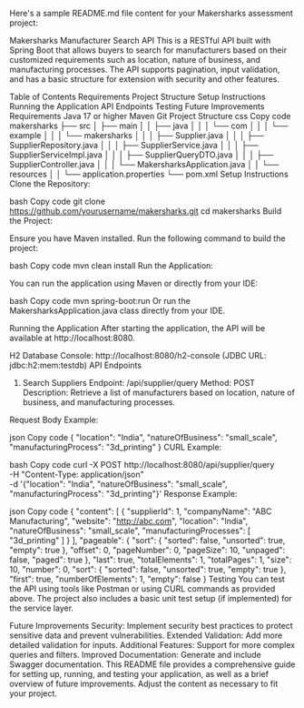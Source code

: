 Here's a sample README.md file content for your Makersharks assessment project:

Makersharks Manufacturer Search API
This is a RESTful API built with Spring Boot that allows buyers to search for manufacturers based on their customized requirements such as location, nature of business, and manufacturing processes. The API supports pagination, input validation, and has a basic structure for extension with security and other features.

Table of Contents
Requirements
Project Structure
Setup Instructions
Running the Application
API Endpoints
Testing
Future Improvements
Requirements
Java 17 or higher
Maven
Git
Project Structure
css
Copy code
makersharks
├── src
│   ├── main
│   │   ├── java
│   │   │   └── com
│   │   │       └── example
│   │   │           └── makersharks
│   │   │               ├── Supplier.java
│   │   │               ├── SupplierRepository.java
│   │   │               ├── SupplierService.java
│   │   │               ├── SupplierServiceImpl.java
│   │   │               ├── SupplierQueryDTO.java
│   │   │               ├── SupplierController.java
│   │   │               └── MakersharksApplication.java
│   │   └── resources
│   │       └── application.properties
└── pom.xml
Setup Instructions
Clone the Repository:

bash
Copy code
git clone https://github.com/yourusername/makersharks.git
cd makersharks
Build the Project:

Ensure you have Maven installed. Run the following command to build the project:

bash
Copy code
mvn clean install
Run the Application:

You can run the application using Maven or directly from your IDE:

bash
Copy code
mvn spring-boot:run
Or run the MakersharksApplication.java class directly from your IDE.

Running the Application
After starting the application, the API will be available at http://localhost:8080.

H2 Database Console: http://localhost:8080/h2-console (JDBC URL: jdbc:h2:mem:testdb)
API Endpoints
1. Search Suppliers
Endpoint: /api/supplier/query
Method: POST
Description: Retrieve a list of manufacturers based on location, nature of business, and manufacturing processes.

Request Body Example:

json
Copy code
{
  "location": "India",
  "natureOfBusiness": "small_scale",
  "manufacturingProcess": "3d_printing"
}
CURL Example:

bash
Copy code
curl -X POST http://localhost:8080/api/supplier/query \
-H "Content-Type: application/json" \
-d '{"location": "India", "natureOfBusiness": "small_scale", "manufacturingProcess": "3d_printing"}'
Response Example:

json
Copy code
{
  "content": [
    {
      "supplierId": 1,
      "companyName": "ABC Manufacturing",
      "website": "http://abc.com",
      "location": "India",
      "natureOfBusiness": "small_scale",
      "manufacturingProcesses": [
        "3d_printing"
      ]
    }
  ],
  "pageable": {
    "sort": {
      "sorted": false,
      "unsorted": true,
      "empty": true
    },
    "offset": 0,
    "pageNumber": 0,
    "pageSize": 10,
    "unpaged": false,
    "paged": true
  },
  "last": true,
  "totalElements": 1,
  "totalPages": 1,
  "size": 10,
  "number": 0,
  "sort": {
    "sorted": false,
    "unsorted": true,
    "empty": true
  },
  "first": true,
  "numberOfElements": 1,
  "empty": false
}
Testing
You can test the API using tools like Postman or using CURL commands as provided above. The project also includes a basic unit test setup (if implemented) for the service layer.

Future Improvements
Security: Implement security best practices to protect sensitive data and prevent vulnerabilities.
Extended Validation: Add more detailed validation for inputs.
Additional Features: Support for more complex queries and filters.
Improved Documentation: Generate and include Swagger documentation.
This README file provides a comprehensive guide for setting up, running, and testing your application, as well as a brief overview of future improvements. Adjust the content as necessary to fit your project.






